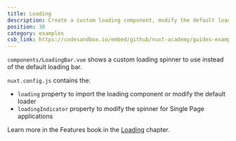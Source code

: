 ```yaml
---
title: Loading
description: Create a custom loading component, modify the default loader as well as the spinner for spas
position: 38
category: examples
csb_link: https://codesandbox.io/embed/github/nuxt-academy/guides-examples/tree/master/03_features/08_loading
---
```


`components/LoadingBar.vue` shows a custom loading spinner to use instead of the default loading bar.

`nuxt.config.js` contains the:

- `loading` property to import the loading component or modify the default loader
- `loadingIndicator` property to modify the spinner for Single Page applications

<base-alert type="next">

Learn more in the Features book in the [Loading](/guides/features/loading) chapter.

</base-alert>

<code-sandbox :src="csb_link"></code-sandbox>
